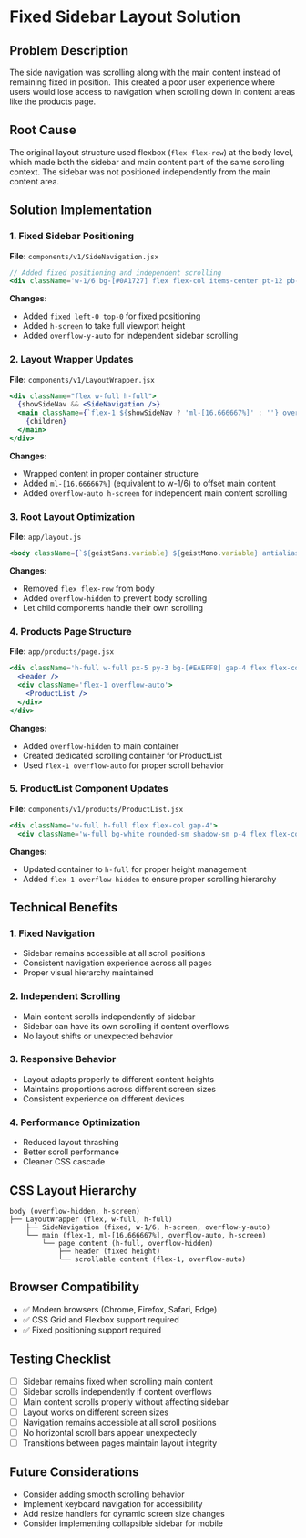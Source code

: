 # Fixed Sidebar Layout Solution

## Problem Description
The side navigation was scrolling along with the main content instead of remaining fixed in position. This created a poor user experience where users would lose access to navigation when scrolling down in content areas like the products page.

## Root Cause
The original layout structure used flexbox (`flex flex-row`) at the body level, which made both the sidebar and main content part of the same scrolling context. The sidebar was not positioned independently from the main content area.

## Solution Implementation

### 1. Fixed Sidebar Positioning
**File:** `components/v1/SideNavigation.jsx`
```jsx
// Added fixed positioning and independent scrolling
<div className='w-1/6 bg-[#0A1727] flex flex-col items-center pt-12 pb-3 px-5 gap-6 fixed left-0 top-0 h-screen overflow-y-auto'>
```

**Changes:**
- Added `fixed left-0 top-0` for fixed positioning
- Added `h-screen` to take full viewport height
- Added `overflow-y-auto` for independent sidebar scrolling

### 2. Layout Wrapper Updates
**File:** `components/v1/LayoutWrapper.jsx`
```jsx
<div className="flex w-full h-full">
  {showSideNav && <SideNavigation />}
  <main className={`flex-1 ${showSideNav ? 'ml-[16.666667%]' : ''} overflow-auto h-screen`}>
    {children}
  </main>
</div>
```

**Changes:**
- Wrapped content in proper container structure
- Added `ml-[16.666667%]` (equivalent to w-1/6) to offset main content
- Added `overflow-auto h-screen` for independent main content scrolling

### 3. Root Layout Optimization
**File:** `app/layout.js`
```jsx
<body className={`${geistSans.variable} ${geistMono.variable} antialiased w-screen h-screen overflow-hidden ${inter.className}`}>
```

**Changes:**
- Removed `flex flex-row` from body
- Added `overflow-hidden` to prevent body scrolling
- Let child components handle their own scrolling

### 4. Products Page Structure
**File:** `app/products/page.jsx`
```jsx
<div className='h-full w-full px-5 py-3 bg-[#EAEFF8] gap-4 flex flex-col overflow-hidden'>
  <Header />
  <div className='flex-1 overflow-auto'>
    <ProductList />
  </div>
</div>
```

**Changes:**
- Added `overflow-hidden` to main container
- Created dedicated scrolling container for ProductList
- Used `flex-1 overflow-auto` for proper scroll behavior

### 5. ProductList Component Updates
**File:** `components/v1/products/ProductList.jsx`
```jsx
<div className='w-full h-full flex flex-col gap-4'>
  <div className='w-full bg-white rounded-sm shadow-sm p-4 flex flex-col gap-4 flex-1 overflow-hidden'>
```

**Changes:**
- Updated container to `h-full` for proper height management
- Added `flex-1 overflow-hidden` to ensure proper scrolling hierarchy

## Technical Benefits

### 1. **Fixed Navigation**
- Sidebar remains accessible at all scroll positions
- Consistent navigation experience across all pages
- Proper visual hierarchy maintained

### 2. **Independent Scrolling**
- Main content scrolls independently of sidebar
- Sidebar can have its own scrolling if content overflows
- No layout shifts or unexpected behavior

### 3. **Responsive Behavior**
- Layout adapts properly to different content heights
- Maintains proportions across different screen sizes
- Consistent experience on different devices

### 4. **Performance Optimization**
- Reduced layout thrashing
- Better scroll performance
- Cleaner CSS cascade

## CSS Layout Hierarchy

```
body (overflow-hidden, h-screen)
├── LayoutWrapper (flex, w-full, h-full)
    ├── SideNavigation (fixed, w-1/6, h-screen, overflow-y-auto)
    └── main (flex-1, ml-[16.666667%], overflow-auto, h-screen)
        └── page content (h-full, overflow-hidden)
            ├── header (fixed height)
            └── scrollable content (flex-1, overflow-auto)
```

## Browser Compatibility
- ✅ Modern browsers (Chrome, Firefox, Safari, Edge)
- ✅ CSS Grid and Flexbox support required
- ✅ Fixed positioning support required

## Testing Checklist
- [ ] Sidebar remains fixed when scrolling main content
- [ ] Sidebar scrolls independently if content overflows
- [ ] Main content scrolls properly without affecting sidebar
- [ ] Layout works on different screen sizes
- [ ] Navigation remains accessible at all scroll positions
- [ ] No horizontal scroll bars appear unexpectedly
- [ ] Transitions between pages maintain layout integrity

## Future Considerations
- Consider adding smooth scrolling behavior
- Implement keyboard navigation for accessibility
- Add resize handlers for dynamic screen size changes
- Consider implementing collapsible sidebar for mobile
